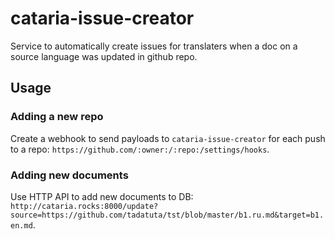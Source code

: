 # cataria-issue-creator

Service to automatically create issues for translaters when a doc on a source language was updated in github repo.

## Usage

### Adding a new repo

Create a webhook to send payloads to `cataria-issue-creator` for each push to a repo:
`https://github.com/:owner:/:repo:/settings/hooks`.

### Adding new documents

Use HTTP API to add new documents to DB: `http://cataria.rocks:8000/update?source=https://github.com/tadatuta/tst/blob/master/b1.ru.md&target=b1.en.md`.
